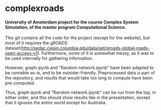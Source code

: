 # complexroads

#### University of Amsterdam project for the course Complex System Simulation, of the master program Computational Science.

This git contains all the code for the project (except for the website), but most of it requires the gROADS dataset(http://sedac.ciesin.columbia.edu/data/set/groads-global-roads-open-access-v1).
Furthermore, some of it is somewhat messy, as it was to be used internally for gathering information.

However, graph.ipynb and "Random network.ipynb" have been adapted to be runnable as-is, and to be outsider-friendly. Preprocessed data is part of the repository, and results that would take too long to compute have been pre-computed.

Thus, graph.ipynb and "Random network.ipynb" can be run from the top, in either order, and this should show results like in the presentation, except that it ignores the entire world except for Australia.
